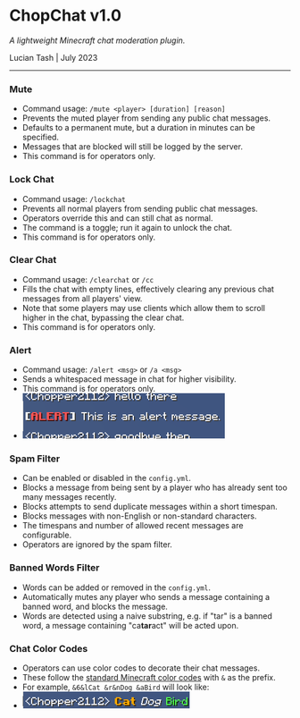 # ChopChat v1.0
*A lightweight Minecraft chat moderation plugin.*

Lucian Tash | July 2023

---

### Mute
- Command usage: `/mute <player> [duration] [reason]`
- Prevents the muted player from sending any public chat messages.
- Defaults to a permanent mute, but a duration in minutes can be specified.
- Messages that are blocked will still be logged by the server.
- This command is for operators only.
### Lock Chat
- Command usage: `/lockchat`
- Prevents all normal players from sending public chat messages.
- Operators override this and can still chat as normal.
- The command is a toggle; run it again to unlock the chat.
- This command is for operators only.
### Clear Chat
- Command usage: `/clearchat` or `/cc`
- Fills the chat with empty lines, effectively clearing any previous chat messages from all players' view.
- Note that some players may use clients which allow them to scroll higher in the chat, bypassing the clear chat.
- This command is for operators only.
### Alert
- Command usage: `/alert <msg>` or `/a <msg>`
- Sends a whitespaced message in chat for higher visibility.
- This command is for operators only.
- ![Alert message](image.png)
### Spam Filter
- Can be enabled or disabled in the `config.yml`.
- Blocks a message from being sent by a player who has already sent too many messages recently.
- Blocks attempts to send duplicate messages within a short timespan.
- Blocks messages with non-English or non-standard characters.
- The timespans and number of allowed recent messages are configurable.
- Operators are ignored by the spam filter.
### Banned Words Filter
- Words can be added or removed in the `config.yml`.
- Automatically mutes any player who sends a message containing a banned word, and blocks the message.
- Words are detected using a naive substring, e.g. if "tar" is a banned word, a message containing "ca**tar**act" will be acted upon.
### Chat Color Codes
- Operators can use color codes to decorate their chat messages.
- These follow the [standard Minecraft color codes](https://htmlcolorcodes.com/minecraft-color-codes/) with `&` as the prefix.
- For example, `&6&lCat &r&nDog &aBird` will look like:
- ![Alt text](image-1.png)